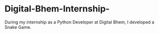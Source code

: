 # Digital-Bhem-Internship-
During my internship as a Python Developer at Digital Bhem, I developed a Snake Game.
